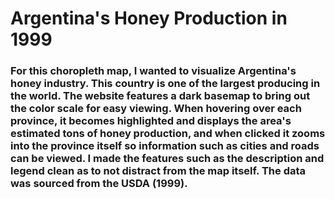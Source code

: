 # Argentina's Honey Production in 1999

### For this choropleth map, I wanted to visualize Argentina's honey industry. This country is one of the largest producing in the world. The website features a dark basemap to bring out the color scale for easy viewing. When hovering over each province, it becomes highlighted and displays the area's estimated tons of honey production, and when clicked it zooms into the province itself so information such as cities and roads can be viewed. I made the features such as the description and legend clean as to not distract from the map itself. The data was sourced from the USDA (1999).
